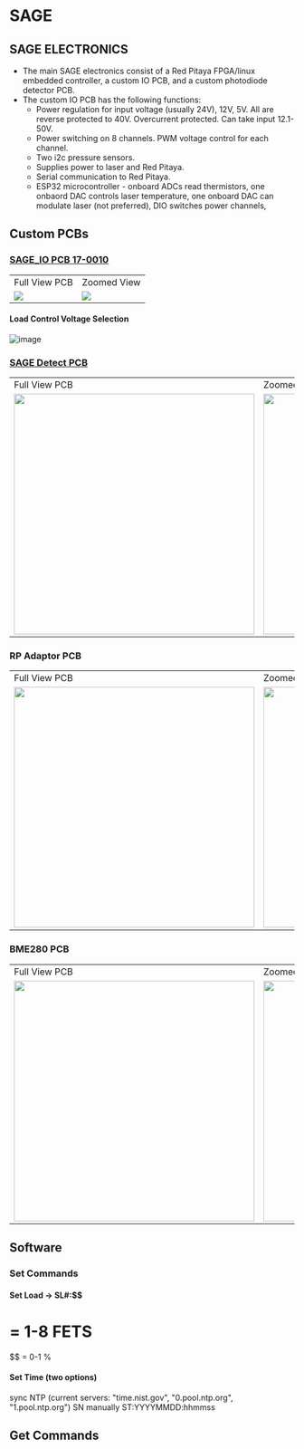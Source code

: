 # SAGE

## SAGE ELECTRONICS

- The main SAGE electronics consist of a Red Pitaya FPGA/linux embedded controller, a custom IO PCB, and a custom photodiode detector PCB.
- The custom IO PCB has the following functions:
  - Power regulation for input voltage (usually 24V), 12V, 5V.  All are reverse protected to 40V.  Overcurrent protected. Can take input 12.1-50V.
  - Power switching on 8 channels.  PWM voltage control for each channel.
  - Two i2c pressure sensors.
  - Supplies power to laser and Red Pitaya.
  - Serial communication to Red Pitaya.
  - ESP32 microcontroller - onboard ADCs read thermistors, one onbaord DAC controls laser temperature, one onboard DAC can modulate laser (not preferred), DIO switches power channels,   
## Custom PCBs

### [SAGE_IO PCB 17-0010](https://github.com/williamapardis/SAGE_IO/tree/main/electrical/SAGE/17-%200010%20ESP32-S3%20Control%20IO)
<table>
  <tr>
    <td>Full View PCB</td>
     <td>Zoomed View</td>
  </tr>
  <tr>
    <td><img src="https://user-images.githubusercontent.com/57682790/235982042-21e1d6ae-0467-47f3-bfc1-7cfede07f680.png"></td>
    <td><img src="https://user-images.githubusercontent.com/57682790/235982125-0cb705ef-d757-4d2d-b897-8445e63818fc.png"></td>
  </tr>
</table>

#### Load Control Voltage Selection
![image](https://github.com/williamapardis/SAGE/assets/57682790/8bb1f7cd-f956-4e1b-88b2-b1ade272ba36)

### [SAGE Detect PCB](https://github.com/williamapardis/SAGE/tree/main/electrical/SAGE/17-0001%20SAGE%20DETECT) 
<table>
  <tr>
    <td>Full View PCB</td>
     <td>Zoomed View</td>
  </tr>
  <tr>
    <td><img src="https://github.com/williamapardis/SAGE/assets/57682790/577d950b-95b4-4467-8439-4f323bca229a" width="425"></td>
    <td><img src="https://github.com/williamapardis/SAGE/assets/57682790/3dcccdbc-766d-4914-8538-4b8c2ae8657d" width="425"></td>
  </tr>
</table>


### RP Adaptor PCB
<table>
  <tr>
    <td>Full View PCB</td>
     <td>Zoomed View</td>
  </tr>
  <tr>
    <td><img src="https://github.com/williamapardis/SAGE/assets/57682790/d10c15d2-64a0-404d-9eed-91261adfe727" width="425"></td>
    <td><img src="https://github.com/williamapardis/SAGE/assets/57682790/f8461d56-a2dc-4e97-90d8-e00c208fbd5b" width="425"></td>
  </tr>
</table>

### BME280 PCB
<table>
  <tr>
    <td>Full View PCB</td>
     <td>Zoomed View</td>
  </tr>
  <tr>
    <td><img src="https://github.com/williamapardis/SAGE/assets/57682790/3d6d8114-18a5-40a4-a5c2-5ebca11d9b07" width="425"></td>
    <td><img src="https://github.com/williamapardis/SAGE/assets/57682790/5ea38db0-ee3a-4cc6-90c7-b6d0ec8001c7" width="425"></td>
  </tr>
</table>

## Software

### Set Commands

#### Set Load -> SL#:$$ 
#  = 1-8 FETS
$$ = 0-1 %

#### Set Time (two options)
  sync NTP (current servers: "time.nist.gov", "0.pool.ntp.org", "1.pool.ntp.org")
    SN
  manually
    ST:YYYYMMDD:hhmmss
    
####
    
## Get Commands

